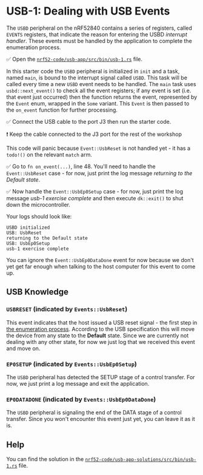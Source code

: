 # USB-1: Dealing with USB Events

The `USBD` peripheral on the nRF52840 contains a series of registers, called `EVENTS` registers, that indicate the reason for entering the USBD _interrupt handler_. These events must be handled by the application to complete the enumeration process.

✅ Open the [`nrf52-code/usb-app/src/bin/usb-1.rs`][usb_1] file.

In this starter code the `USBD` peripheral is initialized in `init` and a task, named `main`, is bound to the interrupt signal called `USBD`. This task will be called every time a new `USBD` event needs to be handled. The `main` task uses `usbd::next_event()` to check all the event registers; if any event is set (i.e. that event just occurred) then the function returns the event, represented by the `Event` enum, wrapped in the `Some` variant. This `Event` is then passed to the `on_event` function for further processing.

✅ Connect the USB cable to the port J3 then run the starter code.

❗️ Keep the cable connected to the J3 port for the rest of the workshop

This code will panic because `Event::UsbReset` is not handled yet - it has a `todo!()` on the relevant `match` arm.

✅ Go to `fn on_event(...)`, line 48. You'll need to handle the `Event::UsbReset` case - for now, just print the log message _returning to the Default state_.

✅ Now handle the `Event::UsbEp0Setup` case - for now, just print the log message _usb-1 exercise complete_ and then execute `dk::exit()` to shut down the microcontroller.

Your logs should look like:

```console
USBD initialized
USB: UsbReset
returning to the Default state
USB: UsbEp0Setup
usb-1 exercise complete
```

You can ignore the `Event::UsbEp0DataDone` event for now because we don't yet get far enough when talking to the host computer for this event to come up.

## USB Knowledge

### `USBRESET` (indicated by `Events::UsbReset`)

This event indicates that the host issued a USB reset signal - the first step in [the enumeration process](./nrf52-usb-usb-enumeration.md). According to the USB specification this will move the device from any state to the __Default__ state. Since we are currently not dealing with any other state, for now we just log that we received this event and move on.

### `EP0SETUP` (indicated by `Events::UsbEp0Setup`)

The `USBD` peripheral has detected the SETUP stage of a control transfer. For now, we just print a log message and exit the application.

### `EP0DATADONE` (indicated by `Events::UsbEp0DataDone`)

The `USBD` peripheral is signaling the end of the DATA stage of a control transfer. Since you won't encounter this event just yet, you can leave it as it is.

## Help

You can find the solution in the [`nrf52-code/usb-app-solutions/src/bin/usb-1.rs`][usb_1] file.

[usb_1]: ../../nrf52-code/usb-app-solutions/src/bin/usb-1.rs
